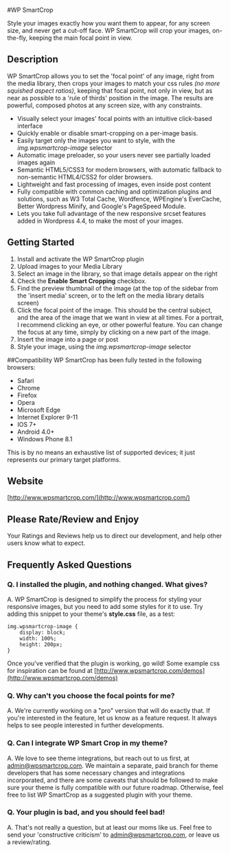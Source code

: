 #WP SmartCrop

Style your images exactly how you want them to appear, for any screen size, and never get a cut-off face.  WP SmartCrop will crop your images, on-the-fly, keeping the main focal point in view.


## Description

WP SmartCrop allows you to set the 'focal point' of any image, right from the media library, then crops your images to match your css rules *(no more squished aspect ratios)*, keeping that focal point, not only in view, but as near as possible to a 'rule of thirds' position in the image.  The results are powerful, composed photos at any screen size, with any constraints.

* Visually select your images' focal points with an intuitive click-based interface
* Quickly enable or disable smart-cropping on a per-image basis.
* Easily target only the images you want to style, with the *img.wpsmartcrop-image* selector
* Automatic image preloader, so your users never see partially loaded images again
* Semantic HTML5/CSS3 for modern browsers, with automatic fallback to non-semantic HTML4/CSS2 for older browsers.
* Lightweight and fast processing of images, even inside post content
* Fully compatible with common caching and optimization plugins and solutions, such as W3 Total Cache, Wordfence, WPEngine's EverCache, Better Wordpress Minify, and Google's PageSpeed Module.
* Lets you take full advantage of the new responsive srcset features added in Wordpress 4.4, to make the most of your images.

## Getting Started
1. Install and activate the WP SmartCrop plugin
1. Upload images to your Media Library
1. Select an image in the library, so that image details appear on the right
1. Check the **Enable Smart Cropping** checkbox.
1. Find the preview thumbnail of the image (at the top of the sidebar from the 'insert media' screen, or to the left on the media library details screen)
1. Click the focal point of the image.  This should be the central subject, and the area of the image that we want in view at all times.  For a portrait, I recommend clicking an eye, or other powerful feature. You can change the focus at any time, simply by clicking on a new part of the image.
1. Insert the image into a page or post
1. Style your image, using the *img.wpsmartcrop-image* selector

##Compatibility
WP SmartCrop has been fully tested in the following browsers:

* Safari
* Chrome
* Firefox
* Opera
* Microsoft Edge
* Internet Explorer 9-11
* IOS 7+
* Android 4.0+
* Windows Phone 8.1

This is by no means an exhaustive list of supported devices; it just represents our primary target platforms.

## Website
[http://www.wpsmartcrop.com/](http://www.wpsmartcrop.com/)

## Please Rate/Review and Enjoy
Your Ratings and Reviews help us to direct our development, and help other users know what to expect.


## Frequently Asked Questions

### Q. I installed the plugin, and nothing changed.  What gives?
A. WP SmartCrop is designed to simplify the process for styling your responsive images, but you need to add some styles for it to use.  Try adding this snippet to your theme's **style.css** file, as a test:

    img.wpsmartcrop-image {
        display: block;
        width: 100%;
        height: 200px;
    }

Once you've verified that the plugin is working, go wild!  Some example css for inspiration can be found at [http://www.wpsmartcrop.com/demos](http://www.wpsmartcrop.com/demos)

### Q. Why can't you choose the focal points for me?
A. We're currently working on a "pro" version that will do exactly that. If you're interested in the feature, let us know as a feature request.  It always helps to see people interested in further developments.

### Q. Can I integrate WP Smart Crop in my theme?
A. We love to see theme integrations, but reach out to us first, at admin@wpsmartcrop.com.  We maintain a separate, paid branch for theme developers that has some necessary changes and integrations incorporated, and there are some caveats that should be followed to make sure your theme is fully compatible with our future roadmap.  Otherwise, feel free to list WP SmartCrop as a suggested plugin with your theme.

### Q. Your plugin is bad, and you should feel bad!
A. That's not really a question, but at least our moms like us. Feel free to send your 'constructive criticism' to admin@wpsmartcrop.com, or leave us a review/rating.
